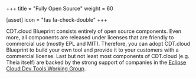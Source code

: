 +++
title = "Fully Open Source"
weight = 60

[asset]
  icon = "fas fa-check-double"
+++

CDT.cloud Blueprint consists entirely of open source components.
Even more, all components are released under licenses that are friendly to commercial use (mostly EPL and MIT).
Therefore, you can adopt CDT.cloud Blueprint to build your own tool and provide it to your customers with a commercial license.
Last but not least most components of CDT.cloud (e.g. Theia itself) are backed by the strong support of companies in the [Eclipse Cloud Dev Tools Working Group](https://ecdtools.eclipse.org).
